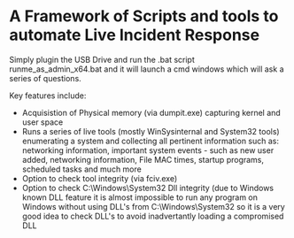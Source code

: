# A Framework of Scripts and tools to automate Live Incident Response

Simply plugin the USB Drive and run the .bat script runme_as_admin_x64.bat and it will launch a cmd windows which will ask a series of questions.

Key features include:

- Acquisistion of Physical memory (via dumpit.exe) capturing kernel and user space
- Runs a series of live tools (mostly WinSysinternal and System32 tools) enumerating a system and collecting all pertinent information such as: networking information, important system events - such as new user added, networking information, File MAC times, startup programs, scheduled tasks and much more
- Option to check tool integrity (via fciv.exe)
- Option to check C:\Windows\System32 Dll integrity (due to Windows known DLL feature it is almost impossible to run any program on Windows without using DLL's from C:\Windows\System32 so it is a very good idea to check DLL's to avoid inadvertantly loading a compromised DLL



